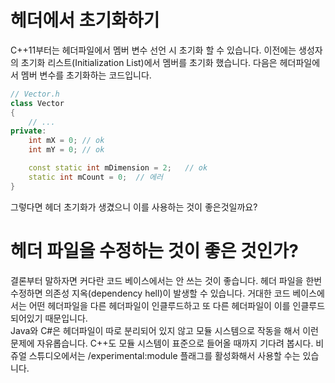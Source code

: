 # 헤더에서 초기화하기
C++11부터는 헤더파일에서 멤버 변수 선언 시 초기화 할 수 있습니다.
이전에는 생성자의 초기화 리스트(Initialization List)에서 멤버를 초기화 했습니다.
다음은 헤더파일에서 멤버 변수를 초기화하는 코드입니다.

```c++
// Vector.h
class Vector
{
    // ...
private:
    int mX = 0; // ok
    int mY = 0; // ok

    const static int mDimension = 2;   // ok
    static int mCount = 0;  // 에러 
}
```

그렇다면 헤더 초기화가 생겼으니 이를 사용하는 것이 좋은것일까요?

# 헤더 파일을 수정하는 것이 좋은 것인가?

결론부터 말하자면 커다란 코드 베이스에서는 안 쓰는 것이 좋습니다.
헤더 파일을 한번 수정하면 의존성 지옥(dependency hell)이 발생할 수 있습니다.
거대한 코드 베이스에서는 어떤 헤더파일을 다른 헤더파일이 인클루드하고 또 다른 헤더파일이 이를 인클루드 되어있기 때문입니다.  
Java와 C#은 헤더파일이 따로 분리되어 있지 않고 모듈 시스템으로 작동을 해서 이런 문제에 자유롭습니다.
C++도 모듈 시스템이 표준으로 들어올 때까지 기다려 봅시다.
비쥬얼 스튜디오에서는 /experimental:module 플래그를 활성화해서 사용할 수는 있습니다. 
